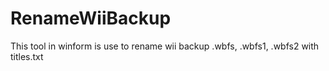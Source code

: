 # RenameWiiBackup

This tool in winform is use to rename wii backup .wbfs, .wbfs1, .wbfs2 with titles.txt
